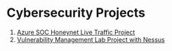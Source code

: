 # Cybersecurity Projects
01. [Azure SOC Honeynet Live Traffic Project](https://github.com/Isaac-Ayanda/Cloud-SOC-Projects/blob/main/README.md)
02. [Vulnerability Management Lab Project with Nessus](https://github.com/Isaac-Ayanda/Vul-mgt-with-Nessus/blob/main/README.md)

